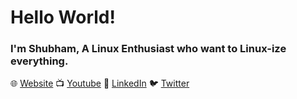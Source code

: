 # Hello World!
### I'm Shubham, A Linux Enthusiast who want to Linux-ize everything.

🌐 [Website](https://www.fossfrog.in) 📺 [Youtube](https://youtube.com/fossfrog) 💼 [LinkedIn](https://www.linkedin.com/in/shubhamvis98) 🐦 [Twitter](https://twitter.com/shubhamvis98)
